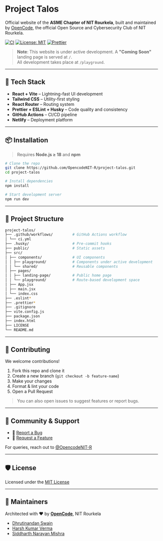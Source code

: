 # Project Talos

Official website of the **ASME Chapter of NIT Rourkela**, built and maintained by [OpenCode](https://github.com/OpencodeNIT-R), the official Open Source and Cybersecurity Club of NIT Rourkela.

[![CI](https://github.com/OpencodeNIT-R/project-talos/actions/workflows/ci.yml/badge.svg)](https://github.com/OpencodeNIT-R/project-talos/actions)
[![License: MIT](https://img.shields.io/badge/License-MIT-yellow.svg)](LICENSE)
[![Prettier](https://img.shields.io/badge/code%20style-prettier-ff69b4.svg)](https://prettier.io/)

> **Note**: This website is under active development. A **"Coming Soon"** landing page is served at `/`.  
> All development takes place at `/playground`.

---

## 🚀 Tech Stack

- **React + Vite** – Lightning-fast UI development
- **Tailwind CSS** – Utility-first styling
- **React Router** – Routing system
- **Prettier + ESLint + Husky** – Code quality and consistency
- **GitHub Actions** – CI/CD pipeline
- **Netlify** – Deployment platform

---

## 📦 Installation

> Requires **Node.js ≥ 18** and **npm**

```bash
# Clone the repo
git clone https://github.com/OpencodeNIT-R/project-talos.git
cd project-talos

# Install dependencies
npm install

# Start development server
npm run dev
```

---

## 📂 Project Structure

```bash
project-talos/
├── .github/workflows/         # GitHub Actions workflow
│ └── ci.yml
├── .husky/                    # Pre-commit hooks
├── public/                    # Static assets
├── src/
│ ├── components/              # UI components
│ │ ├── playground/            # Components under active development
│ │ └── shared/                # Reusable components
│ ├── pages/
│ │ ├── landing-page/          # Public home page
│ │ └── playground/            # Route-based development space
│ ├── App.jsx
│ ├── main.jsx
│ └── index.css
├── .eslint*
├── .prettier*
├── .gitignore
├── vite.config.js
├── package.json
├── index.html
├── LICENSE
└── README.md

```

---

## 🤝 Contributing

We welcome contributions!

1. Fork this repo and clone it
2. Create a new branch (`git checkout -b feature-name`)
3. Make your changes
4. Format & lint your code
5. Open a Pull Request

> You can also open issues to suggest features or report bugs.

---

## 💬 Community & Support

- 🐞 [Report a Bug](https://github.com/OpencodeNIT-R/project-talos/issues)
- 🌟 [Request a Feature](https://github.com/OpencodeNIT-R/project-talos/issues)

For queries, reach out to [@OpencodeNIT-R](https://github.com/OpencodeNIT-R)

---

## 🛡 License

Licensed under the [MIT License](LICENSE)

---

## 👥 Maintainers

Architected with ❤️ by [**OpenCode**](https://github.com/OpencodeNIT-R), NIT Rourkela

- [Dhrutinandan Swain](https://github.com/swaindhruti)
- [Harsh Kumar Verma](https://github.com/Cybrite)
- [Siddharth Narayan Mishra](https://github.com/siddharth-narayan-mishra)
